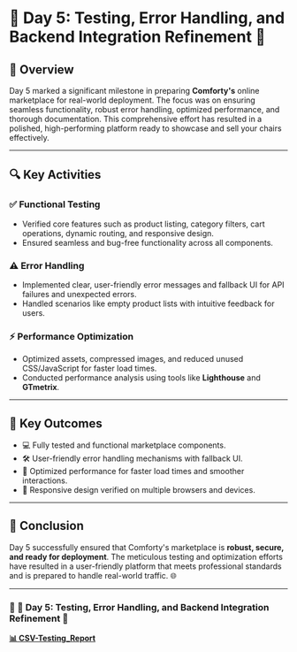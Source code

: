 # 🌟 Day 5: Testing, Error Handling, and Backend Integration Refinement 🌟

## 🚀 Overview
Day 5 marked a significant milestone in preparing **Comforty's** online marketplace for real-world deployment. The focus was on ensuring seamless functionality, robust error handling, optimized performance, and thorough documentation. This comprehensive effort has resulted in a polished, high-performing platform ready to showcase and sell your chairs effectively.

---

## 🔍 Key Activities

### ✅ Functional Testing
- Verified core features such as product listing, category filters, cart operations, dynamic routing, and responsive design.
- Ensured seamless and bug-free functionality across all components.

### ⚠ Error Handling
- Implemented clear, user-friendly error messages and fallback UI for API failures and unexpected errors.
- Handled scenarios like empty product lists with intuitive feedback for users.

### ⚡ Performance Optimization
- Optimized assets, compressed images, and reduced unused CSS/JavaScript for faster load times.
- Conducted performance analysis using tools like **Lighthouse** and **GTmetrix**.


---

## 🌟 Key Outcomes

- 💻 Fully tested and functional marketplace components.
- 🛠 User-friendly error handling mechanisms with fallback UI.
- 🚀 Optimized performance for faster load times and smoother interactions.
- 📱 Responsive design verified on multiple browsers and devices.

---

## 🎯 Conclusion
Day 5 successfully ensured that Comforty's marketplace is **robust, secure, and ready for deployment**. The meticulous testing and optimization efforts have resulted in a user-friendly platform that meets professional standards and is prepared to handle real-world traffic. 🌐

---

### 📄 🌟 Day 5: Testing, Error Handling, and Backend Integration Refinement 🌟

[**📊 CSV-Testing_Report**](https://github.com/M-Kashif-ALI/hakathon3-three/blob/main/testing_report.csv)
